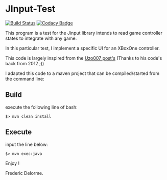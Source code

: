 # JInput-Test

[![Build Status](https://travis-ci.org/SnapGames/jinput-test.svg?branch=develop)](https://travis-ci.org/SnapGames/jinput-test) [![Codacy Badge](https://api.codacy.com/project/badge/Grade/777c89cfd1544a2d8ee7b6b5b5fdef85)](https://www.codacy.com/app/SnapGames/jinput-test?utm_source=github.com&amp;utm_medium=referral&amp;utm_content=SnapGames/jinput-test&amp;utm_campaign=Badge_Grade)

This program is a test for the Jinput library intends to read game controller states to integrate with any game.

In this particular test, I implement a specific UI for an XBoxOne controller.

This code is largely inspired from the [Uzo007 post's](https://theuzo007.wordpress.com/2012/09/02/joystick-in-java-with-jinput/)
(Thanks to his code's back from 2012 ;))

I adapted this code to a maven project that can be compiled/started from the command line:

## Build

execute the following line of bash:

    $> mvn clean install

## Execute

input the line below:

    $> mvn exec:java
    
Enjoy !

Frederic Delorme.


 
